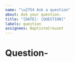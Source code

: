 ```yaml
---
name: "\u2754 Ask a question"
about: Ask your question.
title: "[DATE]: [QUESTION]"
labels: question
assignees: BaptisteCrouzet
---
```


# Question-

<!-- A clear and complete question. I will probably open an issue for you if any changes are needed. -->
